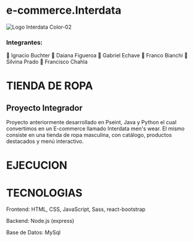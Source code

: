# e-commerce.Interdata
![Logo Interdata Color-02](https://user-images.githubusercontent.com/112593194/236959451-08cbc3fb-cc4a-4650-aeaa-2996dbb91046.jpg)
### Integrantes:
:small_blue_diamond: Ignacio Buchter
:small_blue_diamond: Daiana Figueroa
:small_blue_diamond: Gabriel Echave 
:small_blue_diamond: Franco Bianchi 
:small_blue_diamond: Silvina Prado
:small_blue_diamond: Francisco Chahla 

# TIENDA DE ROPA 
## Proyecto Integrador
Proyecto anteriormente desarrollado en Pseint, Java y Python el cual convertimos en un E-commerce llamado Interdata men's wear. El mismo consiste en una tienda de ropa masculina, con catálogo, productos destacados y menú interactivo.

# EJECUCION

# TECNOLOGIAS
Frontend: HTML, CSS, JavaScript, Sass, react-bootstrap

Backend: Node.js (express)

Base de Datos: MySql
